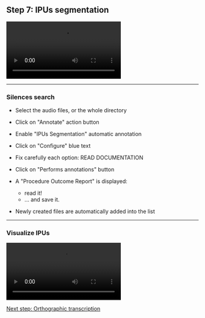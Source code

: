 ## Step 7: IPUs segmentation

![](./etc/screencasts/sppas-demo05-ipus.mp4)

------------------------

### Silences search

* Select the audio files, or the whole directory
* Click on "Annotate" action button
* Enable "IPUs Segmentation" automatic annotation
* Click on "Configure" blue text
* Fix carefully each option: READ DOCUMENTATION
* Click on "Performs annotations" button
* A "Procedure Outcome Report" is displayed:

    - read it!
    - ... and save it.

* Newly created files are automatically added into the list

------------------------

### Visualize IPUs

![](./etc/screencasts/sppas-demo06-ipus-vizualize.mp4)

[Next step: Orthographic transcription](./tutorial_108_orthographic_transcription.html)
